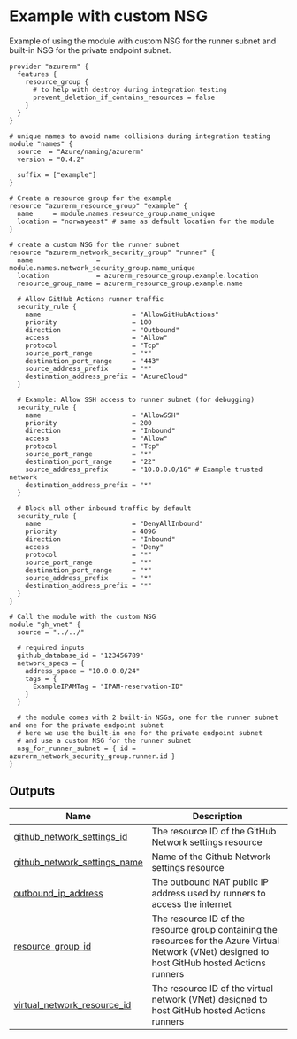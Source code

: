 # Example with custom NSG

Example of using the module with custom NSG for the runner subnet and built-in NSG for the private endpoint subnet.

<!-- BEGIN_TF_DOCS -->

```hcl
provider "azurerm" {
  features {
    resource_group {
      # to help with destroy during integration testing
      prevent_deletion_if_contains_resources = false
    }
  }
}

# unique names to avoid name collisions during integration testing
module "names" {
  source  = "Azure/naming/azurerm"
  version = "0.4.2"

  suffix = ["example"]
}

# Create a resource group for the example
resource "azurerm_resource_group" "example" {
  name     = module.names.resource_group.name_unique
  location = "norwayeast" # same as default location for the module
}

# create a custom NSG for the runner subnet
resource "azurerm_network_security_group" "runner" {
  name                = module.names.network_security_group.name_unique
  location            = azurerm_resource_group.example.location
  resource_group_name = azurerm_resource_group.example.name

  # Allow GitHub Actions runner traffic
  security_rule {
    name                       = "AllowGitHubActions"
    priority                   = 100
    direction                  = "Outbound"
    access                     = "Allow"
    protocol                   = "Tcp"
    source_port_range          = "*"
    destination_port_range     = "443"
    source_address_prefix      = "*"
    destination_address_prefix = "AzureCloud"
  }

  # Example: Allow SSH access to runner subnet (for debugging)
  security_rule {
    name                       = "AllowSSH"
    priority                   = 200
    direction                  = "Inbound"
    access                     = "Allow"
    protocol                   = "Tcp"
    source_port_range          = "*"
    destination_port_range     = "22"
    source_address_prefix      = "10.0.0.0/16" # Example trusted network
    destination_address_prefix = "*"
  }

  # Block all other inbound traffic by default
  security_rule {
    name                       = "DenyAllInbound"
    priority                   = 4096
    direction                  = "Inbound"
    access                     = "Deny"
    protocol                   = "*"
    source_port_range          = "*"
    destination_port_range     = "*"
    source_address_prefix      = "*"
    destination_address_prefix = "*"
  }
}

# Call the module with the custom NSG
module "gh_vnet" {
  source = "../../"

  # required inputs
  github_database_id = "123456789"
  network_specs = {
    address_space = "10.0.0.0/24"
    tags = {
      ExampleIPAMTag = "IPAM-reservation-ID"
    }
  }

  # the module comes with 2 built-in NSGs, one for the runner subnet and one for the private endpoint subnet
  # here we use the built-in one for the private endpoint subnet
  # and use a custom NSG for the runner subnet
  nsg_for_runner_subnet = { id = azurerm_network_security_group.runner.id }
}
```

## Outputs

| Name | Description |
|------|-------------|
| <a name="output_github_network_settings_id"></a> [github\_network\_settings\_id](#output\_github\_network\_settings\_id) | The resource ID of the GitHub Network settings resource |
| <a name="output_github_network_settings_name"></a> [github\_network\_settings\_name](#output\_github\_network\_settings\_name) | Name of the Github Network settings resource |
| <a name="output_outbound_ip_address"></a> [outbound\_ip\_address](#output\_outbound\_ip\_address) | The outbound NAT public IP address used by runners to access the internet |
| <a name="output_resource_group_id"></a> [resource\_group\_id](#output\_resource\_group\_id) | The resource ID of the resource group containing the resources for the Azure Virtual Network (VNet) designed to host GitHub hosted Actions runners |
| <a name="output_virtual_network_resource_id"></a> [virtual\_network\_resource\_id](#output\_virtual\_network\_resource\_id) | The resource ID of the virtual network (VNet) designed to host GitHub hosted Actions runners |
<!-- END_TF_DOCS -->